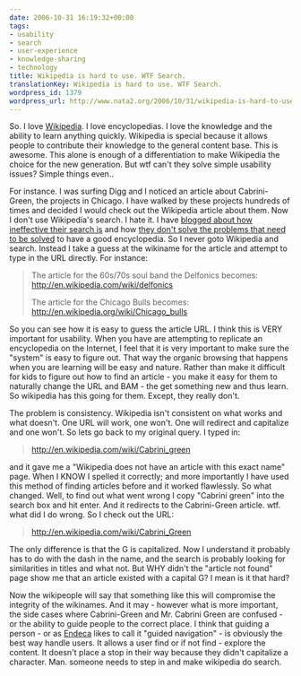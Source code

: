 ```yaml
---
date: 2006-10-31 16:19:32+00:00
tags:
- usability
- search
- user-experience
- knowledge-sharing
- technology
title: Wikipedia is hard to use. WTF Search.
translationKey: Wikipedia is hard to use. WTF Search.
wordpress_id: 1379
wordpress_url: http://www.nata2.org/2006/10/31/wikipedia-is-hard-to-use-wtf-search/
---
```


<p>So. I love <a href="http://en.wikipedia.org">Wikipedia</a>. I love encyclopedias. I love the knowledge and the ability to learn anything quickly. Wikipedia is special because it allows people to contribute their knowledge to the general content base. This is awesome. This alone is enough of a differentiation to make Wikipedia the choice for the new generation. But wtf can't they solve simple usability issues? Simple things even.. </p> <p>For instance. I was surfing Digg and I noticed an article about Cabrini-Green, the projects in Chicago. I have walked by these projects hundreds of times and decided I would check out the Wikipedia article about them. Now I don't use Wikipedia's search. I hate it. I have <a href="http://www.nata2.org/2006/08/04/wikipedias-lack-of-good-search-will-be-its-undoing/">blogged about how ineffective&nbsp;their search&nbsp;is</a> and how <a href="http://www.nata2.org/2006/07/31/goddamn-joel-on-softwares-new-google-search-appliance/">they don't solve the problems that need to be solved</a> to have a good encyclopedia. So I never goto Wikipedia and search. Instead I take a guess at the wikiname for the article and attempt to type in the URL directly. For instance: </p> <blockquote> <p>The article for the 60s/70s soul band the Delfonics becomes: <br><a href="http://en.wikipedia.com/wiki/delfonics">http://en.wikipedia.com/wiki/delfonics</a></p> <p>The article for the Chicago Bulls becomes: <br><a href="http://en.wikipedia.org/wiki/Chicago_bulls">http://en.wikipedia.org/wiki/Chicago_bulls</a></p></blockquote> <p>So you can see how it is easy to guess the article URL. I think this is VERY important for usability. When you have&nbsp;are attempting to replicate an encyclopedia on the Internet, I feel that it is very important to make sure the "system" is easy to figure out. That way the organic browsing that happens when you are learning will be easy&nbsp;and nature.&nbsp;Rather than make it difficult for kids to figure out&nbsp;how to find an article - you make it easy for them to naturally change the URL and BAM - the get something new and thus learn. So wikipedia has this going for them. Except, they really don't. </p> <p>The problem is consistency. Wikipedia isn't consistent on what works and what doesn't.&nbsp;One URL will work, one won't. One will redirect and capitalize and one won't. So lets go back to my original query. I typed in:</p> <blockquote> <p><a href="http://en.wikipedia.com/wiki/Cabrini_green">http://en.wikipedia.com/wiki/Cabrini_green</a></p></blockquote> <p>and it gave me a "Wikipedia does not have an article with this exact name" page. When I KNOW I spelled it correctly; and more importantly I have used this method of finding articles before and it worked flawlessly. So what changed. Well, to find out what went wrong I copy "Cabrini green" into the search box and hit enter. And it redirects to the Cabrini-Green article. wtf. what did I do wrong. So I check out the URL:</p> <blockquote> <p><a href="http://en.wikipedia.com/wiki/Cabrini_Green">http://en.wikipedia.com/wiki/Cabrini_Green</a></p></blockquote> <p>The only difference is that the G is capitalized. Now I understand it probably has to do with the dash in the name, and the search is probably looking for similarities in titles and what not. But WHY didn't the "article not found" page show me that an article existed with a capital G? I mean is it that hard?</p> <p>Now the wikipeople will say that something like this will compromise the integrity of the wikinames. And it may - however what is more important, the side cases where Cabrini-Green and Mr. Cabrini Green are confused - or the ability to guide people to the correct place. I think that guiding a person - or as <a href="http://endeca.com/">Endeca</a> likes to call it "guided navigation" - is obviously the best way handle users. It allows a user find or if not find - explore the content. It doesn't place a stop in their way because they didn't capitalize a character. Man. someone needs to step in and make wikipedia do search. </p>